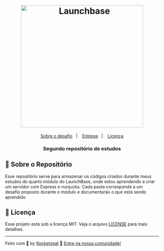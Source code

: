 <h1 align="center">
    <img alt="Launchbase" src="https://storage.googleapis.com/golden-wind/bootcamp-launchbase/logo.png" width="400px" />
</h1>

<p align="center">
  <a href="#rocket-sobre-o-desafio">Sobre o desafio</a>&nbsp;&nbsp;&nbsp;|&nbsp;&nbsp;&nbsp;
  <a href="#calendar-entrega">Entrega</a>&nbsp;&nbsp;&nbsp;|&nbsp;&nbsp;&nbsp;
  <a href="#memo-licença">Licença</a>
</p>

<h3 align="center">
  Segundo repositório de estudos
</h3>

## :rocket: Sobre o Repositório

Esse repositório serve para armazenar os códigos criados durante meus estudos do quarto módulo do LaunchBase, onde estou aprendendo a criar um servidor com Express e nunjucks. Cada pasta corresponde a um desafio proposto durante o módulo e documentarão o que está sendo aprendido

## :memo: Licença

Esse projeto está sob a licença MIT. Veja o arquivo [LICENSE](../LICENSE) para mais detalhes.

---

Feito com :purple_heart: by [Rocketseat](https://rocketseat.com.br) :wave: [Entre na nossa comunidade!](https://discordapp.com/invite/gCRAFhc)